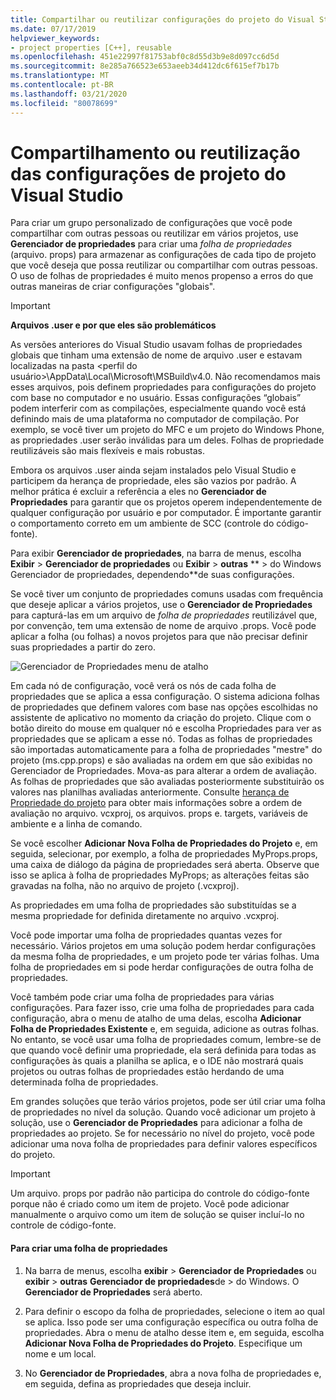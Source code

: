 ```yaml
---
title: Compartilhar ou reutilizar configurações do projeto do Visual Studio-C++
ms.date: 07/17/2019
helpviewer_keywords:
- project properties [C++], reusable
ms.openlocfilehash: 451e22997f81753abf0c8d55d3b9e8d097cc6d5d
ms.sourcegitcommit: 8e285a766523e653aeeb34d412dc6f615ef7b17b
ms.translationtype: MT
ms.contentlocale: pt-BR
ms.lasthandoff: 03/21/2020
ms.locfileid: "80078699"
---
```

# <a name="share-or-reuse-visual-studio-project-settings"></a>Compartilhamento ou reutilização das configurações de projeto do Visual Studio

Para criar um grupo personalizado de configurações que você pode compartilhar com outras pessoas ou reutilizar em vários projetos, use **Gerenciador de propriedades** para criar uma *folha de propriedades* (arquivo. props) para armazenar as configurações de cada tipo de projeto que você deseja que possa reutilizar ou compartilhar com outras pessoas. O uso de folhas de propriedades é muito menos propenso a erros do que outras maneiras de criar configurações "globais".

> [!IMPORTANT]
> **Arquivos .user e por que eles são problemáticos**
>
> As versões anteriores do Visual Studio usavam folhas de propriedades globais que tinham uma extensão de nome de arquivo .user e estavam localizadas na pasta \<perfil do usuário>\AppData\Local\Microsoft\MSBuild\v4.0\. Não recomendamos mais esses arquivos, pois definem propriedades para configurações do projeto com base no computador e no usuário. Essas configurações “globais” podem interferir com as compilações, especialmente quando você está definindo mais de uma plataforma no computador de compilação. Por exemplo, se você tiver um projeto do MFC e um projeto do Windows Phone, as propriedades .user serão inválidas para um deles. Folhas de propriedade reutilizáveis são mais flexíveis e mais robustas.
>
> Embora os arquivos .user ainda sejam instalados pelo Visual Studio e participem da herança de propriedade, eles são vazios por padrão. A melhor prática é excluir a referência a eles no **Gerenciador de Propriedades** para garantir que os projetos operem independentemente de qualquer configuração por usuário e por computador. É importante garantir o comportamento correto em um ambiente de SCC (controle do código-fonte).

Para exibir **Gerenciador de propriedades**, na barra de menus, escolha **Exibir** > **Gerenciador de propriedades** ou **Exibir** > **outras** ** > do Windows Gerenciador de propriedades, dependendo**de suas configurações.

Se você tiver um conjunto de propriedades comuns usadas com frequência que deseje aplicar a vários projetos, use o **Gerenciador de Propriedades** para capturá-las em um arquivo de *folha de propriedades* reutilizável que, por convenção, tem uma extensão de nome de arquivo .props. Você pode aplicar a folha (ou folhas) a novos projetos para que não precisar definir suas propriedades a partir do zero.

![Gerenciador de Propriedades menu de atalho](media/sharingnew.png "SharingNew")

Em cada nó de configuração, você verá os nós de cada folha de propriedades que se aplica a essa configuração. O sistema adiciona folhas de propriedades que definem valores com base nas opções escolhidas no assistente de aplicativo no momento da criação do projeto. Clique com o botão direito do mouse em qualquer nó e escolha Propriedades para ver as propriedades que se aplicam a esse nó. Todas as folhas de propriedades são importadas automaticamente para a folha de propriedades "mestre" do projeto (ms.cpp.props) e são avaliadas na ordem em que são exibidas no Gerenciador de Propriedades. Mova-as para alterar a ordem de avaliação. As folhas de propriedades que são avaliadas posteriormente substituirão os valores nas planilhas avaliadas anteriormente. Consulte [herança de Propriedade do projeto](project-property-inheritance.md) para obter mais informações sobre a ordem de avaliação no arquivo. vcxproj, os arquivos. props e. targets, variáveis de ambiente e a linha de comando.

Se você escolher **Adicionar Nova Folha de Propriedades do Projeto** e, em seguida, selecionar, por exemplo, a folha de propriedades MyProps.props, uma caixa de diálogo da página de propriedades será aberta. Observe que isso se aplica à folha de propriedades MyProps; as alterações feitas são gravadas na folha, não no arquivo de projeto (.vcxproj).

As propriedades em uma folha de propriedades são substituídas se a mesma propriedade for definida diretamente no arquivo .vcxproj.

Você pode importar uma folha de propriedades quantas vezes for necessário. Vários projetos em uma solução podem herdar configurações da mesma folha de propriedades, e um projeto pode ter várias folhas. Uma folha de propriedades em si pode herdar configurações de outra folha de propriedades.

Você também pode criar uma folha de propriedades para várias configurações. Para fazer isso, crie uma folha de propriedades para cada configuração, abra o menu de atalho de uma delas, escolha **Adicionar Folha de Propriedades Existente** e, em seguida, adicione as outras folhas. No entanto, se você usar uma folha de propriedades comum, lembre-se de que quando você definir uma propriedade, ela será definida para todas as configurações às quais a planilha se aplica, e o IDE não mostrará quais projetos ou outras folhas de propriedades estão herdando de uma determinada folha de propriedades.

Em grandes soluções que terão vários projetos, pode ser útil criar uma folha de propriedades no nível da solução. Quando você adicionar um projeto à solução, use o **Gerenciador de Propriedades** para adicionar a folha de propriedades ao projeto. Se for necessário no nível do projeto, você pode adicionar uma nova folha de propriedades para definir valores específicos do projeto.

> [!IMPORTANT]
> Um arquivo. props por padrão não participa do controle do código-fonte porque não é criado como um item de projeto. Você pode adicionar manualmente o arquivo como um item de solução se quiser incluí-lo no controle de código-fonte.

#### <a name="to-create-a-property-sheet"></a>Para criar uma folha de propriedades

1. Na barra de menus, escolha **exibir** > **Gerenciador de Propriedades** ou **exibir** > **outras** **Gerenciador de propriedades**de > do Windows. O **Gerenciador de Propriedades** será aberto.

2. Para definir o escopo da folha de propriedades, selecione o item ao qual se aplica. Isso pode ser uma configuração específica ou outra folha de propriedades. Abra o menu de atalho desse item e, em seguida, escolha **Adicionar Nova Folha de Propriedades do Projeto**. Especifique um nome e um local.

3. No **Gerenciador de Propriedades**, abra a nova folha de propriedades e, em seguida, defina as propriedades que deseja incluir.
